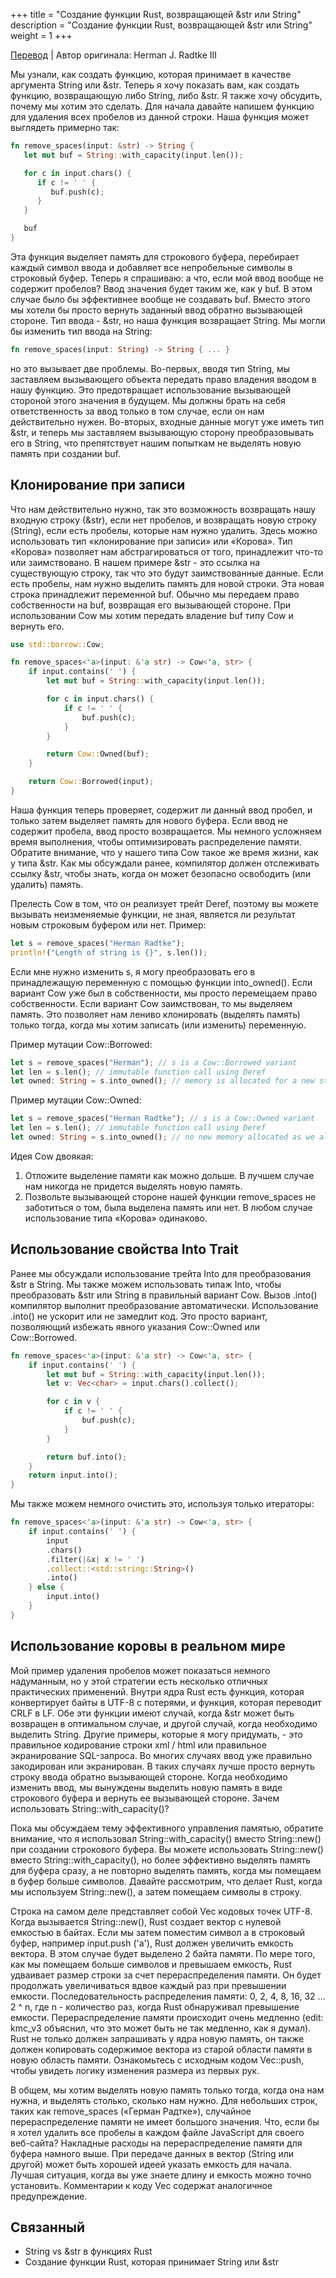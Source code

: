 +++
title = "Создание функции Rust, возвращающей &str или String"
description = "Создание функции Rust, возвращающей &str или String"
weight = 1
+++

[Перевод](https://hermanradtke.com/2015/05/29/creating-a-rust-function-that-returns-string-or-str.html) | Автор оригинала: Herman J. Radtke III

Мы узнали, как создать функцию, которая принимает в качестве аргумента String или &str. Теперь я хочу показать вам, как создать функцию, возвращающую либо String, либо &str. Я также хочу обсудить, почему мы хотим это сделать. Для начала давайте напишем функцию для удаления всех пробелов из данной строки. Наша функция может выглядеть примерно так: 

```rust
fn remove_spaces(input: &str) -> String {
   let mut buf = String::with_capacity(input.len());

   for c in input.chars() {
      if c != ' ' {
         buf.push(c);
      }
   }

   buf
}
```

Эта функция выделяет память для строкового буфера, перебирает каждый символ ввода и добавляет все непробельные символы в строковый буфер. Теперь я спрашиваю: а что, если мой ввод вообще не содержит пробелов? Ввод значения будет таким же, как у buf. В этом случае было бы эффективнее вообще не создавать buf. Вместо этого мы хотели бы просто вернуть заданный ввод обратно вызывающей стороне. Тип ввода - &str, но наша функция возвращает String. Мы могли бы изменить тип ввода на String: 

```rust
fn remove_spaces(input: String) -> String { ... }
```

но это вызывает две проблемы. Во-первых, вводя тип String, мы заставляем вызывающего объекта передать право владения вводом в нашу функцию. Это предотвращает использование вызывающей стороной этого значения в будущем. Мы должны брать на себя ответственность за ввод только в том случае, если он нам действительно нужен. Во-вторых, входные данные могут уже иметь тип &str, и теперь мы заставляем вызывающую сторону преобразовывать его в String, что препятствует нашим попыткам не выделять новую память при создании buf.

## Клонирование при записи

Что нам действительно нужно, так это возможность возвращать нашу входную строку (&str), если нет пробелов, и возвращать новую строку (String), если есть пробелы, которые нам нужно удалить. Здесь можно использовать тип «клонирование при записи» или «Корова». Тип «Корова» позволяет нам абстрагироваться от того, принадлежит что-то или заимствовано. В нашем примере &str - это ссылка на существующую строку, так что это будут заимствованные данные. Если есть пробелы, нам нужно выделить память для новой строки. Эта новая строка принадлежит переменной buf. Обычно мы передаем право собственности на buf, возвращая его вызывающей стороне. При использовании Cow мы хотим передать владение buf типу Cow и вернуть его. 

```rust
use std::borrow::Cow;

fn remove_spaces<'a>(input: &'a str) -> Cow<'a, str> {
    if input.contains(' ') {
        let mut buf = String::with_capacity(input.len());

        for c in input.chars() {
            if c != ' ' {
                buf.push(c);
            }
        }

        return Cow::Owned(buf);
    }

    return Cow::Borrowed(input);
}
```

Наша функция теперь проверяет, содержит ли данный ввод пробел, и только затем выделяет память для нового буфера. Если ввод не содержит пробела, ввод просто возвращается. Мы немного усложняем время выполнения, чтобы оптимизировать распределение памяти. Обратите внимание, что у нашего типа Cow такое же время жизни, как у типа &str. Как мы обсуждали ранее, компилятор должен отслеживать ссылку &str, чтобы знать, когда он может безопасно освободить (или удалить) память.

Прелесть Cow в том, что он реализует трейт Deref, поэтому вы можете вызывать неизменяемые функции, не зная, является ли результат новым строковым буфером или нет. Пример:

```rust
let s = remove_spaces("Herman Radtke");
println!("Length of string is {}", s.len());
```

Если мне нужно изменить s, я могу преобразовать его в принадлежащую переменную с помощью функции into_owned(). Если вариант Cow уже был в собственности, мы просто перемещаем право собственности. Если вариант Cow заимствован, то мы выделяем память. Это позволяет нам лениво клонировать (выделять память) только тогда, когда мы хотим записать (или изменить) переменную.

Пример мутации Cow::Borrowed: 

```rust
let s = remove_spaces("Herman"); // s is a Cow::Borrowed variant
let len = s.len(); // immutable function call using Deref
let owned: String = s.into_owned(); // memory is allocated for a new string
```

Пример мутации Cow::Owned: 

```rust
let s = remove_spaces("Herman Radtke"); // s is a Cow::Owned variant
let len = s.len(); // immutable function call using Deref
let owned: String = s.into_owned(); // no new memory allocated as we already had a String
```

Идея Cow двоякая:

1. Отложите выделение памяти как можно дольше. В лучшем случае нам никогда не придется выделять новую память.
2. Позвольте вызывающей стороне нашей функции remove_spaces не заботиться о том, была выделена память или нет. В любом случае использование типа «Корова» одинаково.

## Использование свойства Into Trait

Ранее мы обсуждали использование трейта Into для преобразования &str в String. Мы также можем использовать типаж Into, чтобы преобразовать &str или String в правильный вариант Cow. Вызов .into() компилятор выполнит преобразование автоматически. Использование .into() не ускорит или не замедлит код. Это просто вариант, позволяющий избежать явного указания Cow::Owned или Cow::Borrowed. 

```rust
fn remove_spaces<'a>(input: &'a str) -> Cow<'a, str> {
    if input.contains(' ') {
        let mut buf = String::with_capacity(input.len());
        let v: Vec<char> = input.chars().collect();

        for c in v {
            if c != ' ' {
                buf.push(c);
            }
        }

        return buf.into();
    }
    return input.into();
}
```

Мы также можем немного очистить это, используя только итераторы: 

```rust
fn remove_spaces<'a>(input: &'a str) -> Cow<'a, str> {
    if input.contains(' ') {
        input
        .chars()
        .filter(|&x| x != ' ')
        .collect::<std::string::String>()
        .into()
    } else {
        input.into()
    }
}
```

## Использование коровы в реальном мире

Мой пример удаления пробелов может показаться немного надуманным, но у этой стратегии есть несколько отличных практических применений. Внутри ядра Rust есть функция, которая конвертирует байты в UTF-8 с потерями, и функция, которая переводит CRLF в LF. Обе эти функции имеют случай, когда &str может быть возвращен в оптимальном случае, и другой случай, когда необходимо выделить String. Другие примеры, которые я могу придумать, - это правильное кодирование строки xml / html или правильное экранирование SQL-запроса. Во многих случаях ввод уже правильно закодирован или экранирован. В таких случаях лучше просто вернуть строку ввода обратно вызывающей стороне. Когда необходимо изменить ввод, мы вынуждены выделить новую память в виде строкового буфера и вернуть ее вызывающей стороне.
Зачем использовать String::with_capacity()?

Пока мы обсуждаем тему эффективного управления памятью, обратите внимание, что я использовал String::with_capacity() вместо String::new() при создании строкового буфера. Вы можете использовать String::new() вместо String::with_capacity(), но более эффективно выделять память для буфера сразу, а не повторно выделять память, когда мы помещаем в буфер больше символов. Давайте рассмотрим, что делает Rust, когда мы используем String::new(), а затем помещаем символы в строку.

Строка на самом деле представляет собой Vec кодовых точек UTF-8. Когда вызывается String::new(), Rust создает вектор с нулевой емкостью в байтах. Если мы затем поместим символ a в строковый буфер, например input.push ('a'), Rust должен увеличить емкость вектора. В этом случае будет выделено 2 байта памяти. По мере того, как мы помещаем больше символов и превышаем емкость, Rust удваивает размер строки за счет перераспределения памяти. Он будет продолжать увеличиваться вдвое каждый раз при превышении емкости. Последовательность распределения памяти: 0, 2, 4, 8, 16, 32 ... 2 ^ n, где n - количество раз, когда Rust обнаруживал превышение емкости. Перераспределение памяти происходит очень медленно (edit: kmc_v3 объяснил, что это может быть не так медленно, как я думал). Rust не только должен запрашивать у ядра новую память, он также должен копировать содержимое вектора из старой области памяти в новую область памяти. Ознакомьтесь с исходным кодом Vec::push, чтобы увидеть логику изменения размера из первых рук.

В общем, мы хотим выделять новую память только тогда, когда она нам нужна, и выделять столько, сколько нам нужно. Для небольших строк, таких как remove_spaces («Герман Радтке»), случайное перераспределение памяти не имеет большого значения. Что, если бы я хотел удалить все пробелы в каждом файле JavaScript для своего веб-сайта? Накладные расходы на перераспределение памяти для буфера намного выше. При передаче данных в вектор (String или другой) может быть хорошей идеей указать емкость для начала. Лучшая ситуация, когда вы уже знаете длину и емкость можно точно установить. Комментарии к коду Vec содержат аналогичное предупреждение.

## Связанный

- String vs &str в функциях Rust
- Создание функции Rust, которая принимает String или &str 


